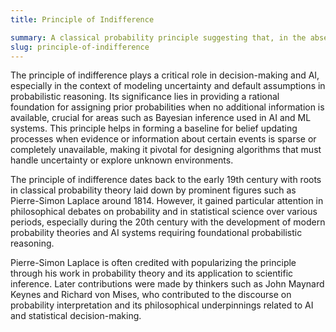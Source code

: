 ```yaml
---
title: Principle of Indifference

summary: A classical probability principle suggesting that, in the absence of any known reasons to favor one outcome over others, one should distribute their probabilities equally across all outcomes.
slug: principle-of-indifference
---
```


The principle of indifference plays a critical role in decision-making and AI, especially in the context of modeling uncertainty and default assumptions in probabilistic reasoning. Its significance lies in providing a rational foundation for assigning prior probabilities when no additional information is available, crucial for areas such as Bayesian inference used in AI and ML systems. This principle helps in forming a baseline for belief updating processes when evidence or information about certain events is sparse or completely unavailable, making it pivotal for designing algorithms that must handle uncertainty or explore unknown environments.

The principle of indifference dates back to the early 19th century with roots in classical probability theory laid down by prominent figures such as Pierre-Simon Laplace around 1814. However, it gained particular attention in philosophical debates on probability and in statistical science over various periods, especially during the 20th century with the development of modern probability theories and AI systems requiring foundational probabilistic reasoning.

Pierre-Simon Laplace is often credited with popularizing the principle through his work in probability theory and its application to scientific inference. Later contributions were made by thinkers such as John Maynard Keynes and Richard von Mises, who contributed to the discourse on probability interpretation and its philosophical underpinnings related to AI and statistical decision-making.
